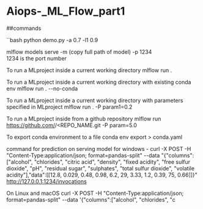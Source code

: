 # Aiops-_ML_Flow_part1

##commands

``bash
python demo.py -a 0.7 -l1 0.9

mlflow models serve -m (copy full path of model) -p 1234  
1234 is the port number

To run a MLproject inside a current working directory
mlflow run . 

To run a MLproject inside a current working directory with existing conda env
mlflow run . --no-conda

To run a MLproject inside a current working directory with parameters specified in MLproject
mlflow run . -P param1=0.2 

To run a MLproject inside from a github repository
mlflow run https://github.com/<USERNAME>/<REPO_NAME.git -P param=5.0

To export conda environment to a file
conda env export > conda.yaml

command for prediction on serving model
for windows -
curl -X POST -H "Content-Type:application/json; format=pandas-split" --data "{\"columns\":[\"alcohol\", \"chlorides\", \"citric acid\", \"density\", \"fixed acidity\", \"free sulfur dioxide\", \"pH\", \"residual sugar\", \"sulphates\", \"total sulfur dioxide\", \"volatile acidity\"],\"data\":[[12.8, 0.029, 0.48, 0.98, 6.2, 29, 3.33, 1.2, 0.39, 75, 0.66]]}" http://127.0.0.1:1234/invocations

On Linux and macOS
curl -X POST -H "Content-Type:application/json; format=pandas-split" --data '{"columns":["alcohol", "chlorides", "c


```